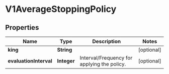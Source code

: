 
# V1AverageStoppingPolicy

## Properties
Name | Type | Description | Notes
------------ | ------------- | ------------- | -------------
**king** | **String** |  |  [optional]
**evaluationInterval** | **Integer** | Interval/Frequency for applying the policy. |  [optional]



